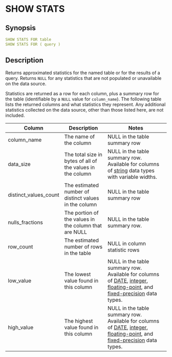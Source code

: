 # SHOW STATS

## Synopsis

```yaml
SHOW STATS FOR table
SHOW STATS FOR ( query )
```

## Description

Returns approximated statistics for the named table or for the results of a query. Returns `NULL` for any statistics that are not populated or unavailable on the data source.

Statistics are returned as a row for each column, plus a summary row for the table (identifiable by a `NULL` value for `column_name`). The following table lists the returned columns and what statistics they represent. Any additional statistics collected on the data source, other than those listed here, are not included.

| Column | Description | Notes |
| --- | --- | --- |
| column_name | The name of the column | NULL in the table summary row |
| data_size | The total size in bytes of all of the values in the column | NULL in the table summary row. Available for columns of [string](https://trino.io/docs/current/language/types.html#string-data-types) data types with variable widths. |
| distinct_values_count | The estimated number of distinct values in the column | NULL in the table summary row |
| nulls_fractions | The portion of the values in the column that are NULL | NULL in the table summary row. |
| row_count | The estimated number of rows in the table | NULL in column statistic rows |
| low_value | The lowest value found in this column | NULL in the table summary row. Available for columns of [DATE](https://trino.io/docs/current/language/types.html#date-data-type), [integer](https://trino.io/docs/current/language/types.html#integer-data-types), [floating-point](https://trino.io/docs/current/language/types.html#floating-point-data-types), and [fixed-precision](https://trino.io/docs/current/language/types.html#fixed-precision-data-types) data types. |
| high_value | The highest value found in this column | NULL in the table summary row. Available for columns of [DATE](https://trino.io/docs/current/language/types.html#date-data-type), [integer](https://trino.io/docs/current/language/types.html#integer-data-types), [floating-point](https://trino.io/docs/current/language/types.html#floating-point-data-types), and [fixed-precision](https://trino.io/docs/current/language/types.html#fixed-precision-data-types) data types. |